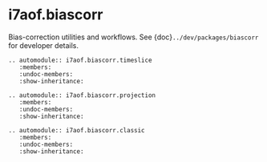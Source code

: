 # i7aof.biascorr

Bias-correction utilities and workflows. See {doc}`../dev/packages/biascorr` for developer details.

```{eval-rst}
.. automodule:: i7aof.biascorr.timeslice
   :members:
   :undoc-members:
   :show-inheritance:
```

```{eval-rst}
.. automodule:: i7aof.biascorr.projection
   :members:
   :undoc-members:
   :show-inheritance:
```

```{eval-rst}
.. automodule:: i7aof.biascorr.classic
   :members:
   :undoc-members:
   :show-inheritance:
```
